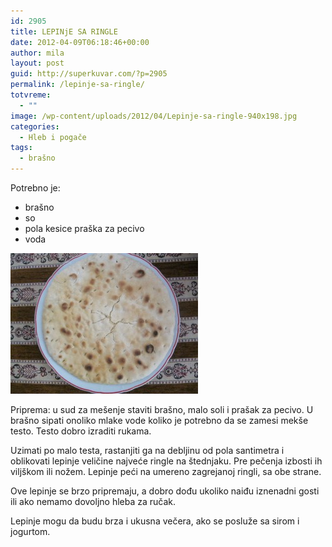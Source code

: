 ```yaml
---
id: 2905
title: LEPINjE SA RINGLE
date: 2012-04-09T06:18:46+00:00
author: mila
layout: post
guid: http://superkuvar.com/?p=2905
permalink: /lepinje-sa-ringle/
totvreme:
  - ""
image: /wp-content/uploads/2012/04/Lepinje-sa-ringle-940x198.jpg
categories:
  - Hleb i pogače
tags:
  - brašno
---
```

Potrebno je:

  * brašno
  * so
  * pola kesice praška za pecivo
  * voda

<img class="alignnone size-medium wp-image-2909" title="Lepinje sa ringle" src="/wp-content/uploads/2012/04/Lepinje-sa-ringle-300x225.jpg" alt="" width="300" height="225" /> 

Priprema: u sud za mešenje staviti brašno, malo soli i prašak za pecivo. U brašno sipati onoliko mlake vode koliko je potrebno da se zamesi mekše testo. Testo dobro izraditi rukama.

Uzimati po malo testa, rastanjiti ga na debljinu od pola santimetra i oblikovati lepinje veličine najveće ringle na štednjaku. Pre pečenja izbosti ih viljškom ili nožem. Lepinje peći na umereno zagrejanoj ringli, sa obe strane.

Ove lepinje se brzo pripremaju, a dobro dođu ukoliko naiđu iznenadni gosti ili ako nemamo dovoljno hleba za ručak.

Lepinje mogu da budu brza i ukusna večera, ako se posluže sa sirom i jogurtom.